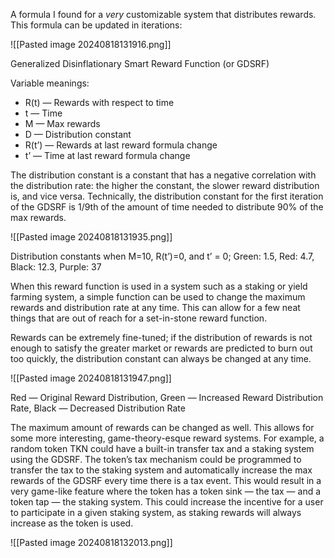 A formula I found for a _very_ customizable system that distributes rewards. This formula can be updated in iterations:

![[Pasted image 20240818131916.png]]

Generalized Disinflationary Smart Reward Function (or GDSRF)

Variable meanings:

- R(t) — Rewards with respect to time
- t — Time
- M — Max rewards
- D — Distribution constant
- R(t’) — Rewards at last reward formula change
- t’ — Time at last reward formula change

The distribution constant is a constant that has a negative correlation with the distribution rate: the higher the constant, the slower reward distribution is, and vice versa. Technically, the distribution constant for the first iteration of the GDSRF is 1/9th of the amount of time needed to distribute 90% of the max rewards.

![[Pasted image 20240818131935.png]]

Distribution constants when M=10, R(t’)=0, and t’ = 0; Green: 1.5, Red: 4.7, Black: 12.3, Purple: 37

When this reward function is used in a system such as a staking or yield farming system, a simple function can be used to change the maximum rewards and distribution rate at any time. This can allow for a few neat things that are out of reach for a set-in-stone reward function.

Rewards can be extremely fine-tuned; if the distribution of rewards is not enough to satisfy the greater market or rewards are predicted to burn out too quickly, the distribution constant can always be changed at any time.

![[Pasted image 20240818131947.png]]

Red — Original Reward Distribution, Green — Increased Reward Distribution Rate, Black — Decreased Distribution Rate

The maximum amount of rewards can be changed as well. This allows for some more interesting, game-theory-esque reward systems. For example, a random token TKN could have a built-in transfer tax and a staking system using the GDSRF. The token’s tax mechanism could be programmed to transfer the tax to the staking system and automatically increase the max rewards of the GDSRF every time there is a tax event. This would result in a very game-like feature where the token has a token sink — the tax — and a token tap — the staking system. This could increase the incentive for a user to participate in a given staking system, as staking rewards will always increase as the token is used.

![[Pasted image 20240818132013.png]]